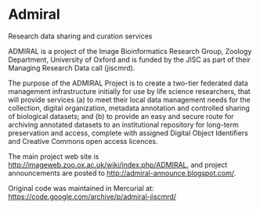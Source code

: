 # Admiral

Research data sharing and curation services

ADMIRAL is a project of the Image Bioinformatics Research Group, Zoology Department, University of Oxford and is funded by the JISC as part of their Managing Research Data call (jiscmrd).

The purpose of the ADMIRAL Project is to create a two-tier federated data management infrastructure initially for use by life science researchers, that will provide services (a) to meet their local data management needs for the collection, digital organization, metadata annotation and controlled sharing of biological datasets; and (b) to provide an easy and secure route for archiving annotated datasets to an institutional repository for long-term preservation and access, complete with assigned Digital Object Identifiers and Creative Commons open access licences.

The main project web site is http://imageweb.zoo.ox.ac.uk/wiki/index.php/ADMIRAL, and project announcements are posted to http://admiral-announce.blogspot.com/.


Original code was maintained in Mercurial at: https://code.google.com/archive/p/admiral-jiscmrd/
